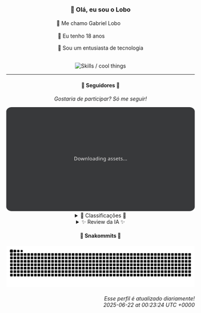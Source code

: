 <div align="center">
  <h3>👋 Olá, eu sou o Lobo</h3>
  
  <p>🐺 Me chamo Gabriel Loboㅤㅤㅤㅤㅤ</p>
  <p>🧔 Eu tenho 18 anosㅤㅤㅤㅤㅤㅤㅤㅤ</p>
  <p>🧠 Sou um entusiasta de tecnologia</p>

  <br/>

  <img width="600" alt="Skills / cool things" src="https://skills-icons.vercel.app/api/icons?i=python,md,html,css,js,github,git,vscode,linux,node,ts,sass,react,vite,vercel,lottie,ionic,capacitor,zustand,framer,firebase,arduino,godot,tailwind,shadcnui,lucide,zorinos,pnpm,reactnative&perline=14" />
</div>

<hr />

<div align="center">
    <h4>👤 Seguidores 👤</h4>
    <p><i>Gostaria de participar? Só me seguir!</i></p>
    <img width="600" src=".github/assets/cards/top3.svg" alt="Top 3 followers contributors (monthly)" />
    <details>
    <summary>🏅 Classificações 🏅</summary>
    <br/>
    <table>
        <thead>
            <tr align="center">
                <th>Posição</th>
                <th>Seguidor</th>
                <th>Contribuições</th>
            </tr>
        </thead>
        <tbody>
            <tr align="center">
                <td>1°</td>
                <td><a href="https://github.com/EvertonMJunior">Everton Marcelino Jr.</a></td>
                <td>171 ctr.</td>
            </tr>
            <tr align="center">
                <td>2°</td>
                <td><a href="https://github.com/RafaZeero">Rafael Lima de Morais</a></td>
                <td>147 ctr.</td>
            </tr>
            <tr align="center">
                <td>3°</td>
                <td><a href="https://github.com/danko-nobre">Danilo Nobre</a></td>
                <td>117 ctr.</td>
            </tr>
            <tr align="center">
                <td>4°</td>
                <td><a href="https://github.com/wTechnoo">Cézar</a></td>
                <td>60 ctr.</td>
            </tr>
            <tr align="center">
                <td>5°</td>
                <td><a href="https://github.com/felipegueller">Felipe Gueller</a></td>
                <td>55 ctr.</td>
            </tr>
            <tr align="center">
                <td>6°</td>
                <td><a href="https://github.com/TopTrenDev">TopTrenDev</a></td>
                <td>54 ctr.</td>
            </tr>
            <tr align="center">
                <td>7°</td>
                <td><a href="https://github.com/DeividSouSan">Deivid Souza Santana</a></td>
                <td>51 ctr.</td>
            </tr>
            <tr align="center">
                <td>8°</td>
                <td><a href="https://github.com/LuidiPiresHub">Luídi Pires</a></td>
                <td>27 ctr.</td>
            </tr>
            <tr align="center">
                <td>9°</td>
                <td><a href="https://github.com/LestterX">LestterX</a></td>
                <td>22 ctr.</td>
            </tr>
            <tr align="center">
                <td>10°</td>
                <td><a href="https://github.com/cookieukw">CookieUkw</a></td>
                <td>21 ctr.</td>
            </tr>
        </tbody>
    </table>
    </details>
    <details>
    <summary>✨ Review da IA ✨</summary>
    <br/>
    <div align="justify"><p><b>Everton Marcelino Jr.</b>, parabéns pelo primeiro lugar! Com 171 contribuições, você realmente se esforçou... ou talvez tenha apenas automatizado o processo. De qualquer forma, impressionante como você consegue contribuir para projetos como o TypeORM e ainda ter tempo para o seu "authenticator-middleware". Será que ele autentica até a sua máquina de café?</p>
<p><b>Rafael Lima de Morais</b>, ah, o segundo lugar. Quase lá, mas 147 contribuições não são suficientes para destronar o campeão. Vejo que você gosta de Rust, Go e Typescript. Uma pena que seu repositório "brand_monitor" não seja tão atualizado quanto seu gosto por linguagens modernas. Quem sabe no próximo mês você não abandona menos projetos?</p>
<p><b>Danilo Nobre</b>, em terceiro lugar com 117 contribuições. Full-stack, game dev e entusiasta de 3D... uau, quanta coisa! Mas será que toda essa sua energia criativa se traduz em algo realmente útil? Ah, e sobre aquele fork do Blender addon, espero que você esteja contribuindo com algo mais do que apenas commits de "merge branch".</p>
<p><b>Cézar</b>, com 60 contribuições, o desenvolvedor .NET que ninguém sabe o que faz. Sua bio é curta e grossa, assim como sua participação neste ranking. Cadê os repositórios recentes? Está escondendo o jogo ou só esperando o mês que vem para brilhar? A não ser que você seja o próprio Lobo em disfarce, não sei o que esperar de você.</p>
<p><b>Felipe Gueller</b>, "Bacharel em Sistemas de Informações". Imagino que esses "componentes HTML diversos" sejam tão diversos quanto as matérias que você cursou. E o curso de HTML, CSS e Javascript do ORIGAMID? Já dominou o básico ou ainda está lutando com o Box Model? Com 55 contribuições, você está quase lá... quase sendo notado.</p>
<p><b>TopTrenDev</b>, especialista em Blockchain, Solana e NFTs. Com 54 contribuições, você parece estar sempre na crista da onda... ou tentando criar uma. "Meme AI Agent"? "Raydium Volume Bot"? Sério mesmo? Espero que você esteja ganhando dinheiro com isso, porque a sanidade mental já parece ter ido para o espaço.</p>
<p><b>Deivid Souza Santana</b>, futuro desenvolvedor back-end apaixonado. 51 contribuições e um portfólio que parece uma colcha de retalhos. "Taskmaster", "TudoGostoso", "Clean-Arch-CS"... dá pra decidir o que você quer ser quando crescer? Pelo menos você está tentando, e isso já é mais do que muitos podem dizer.</p>
<p><b>Lúidi Pires</b>, o famoso "Full Stack" que todo mundo diz ser, mas ninguém vê. 27 contribuições e um "E-CommerceX" que deve estar usando HTML e CSS de 2010. Mas ei, pelo menos você tem um portfólio! Isso já te coloca à frente de muita gente. Continue assim, quem sabe um dia você chega lá.</p>
<p><b>LestterX</b>, com 22 contribuições, você está quase no fim da lista. "App-entregas-v1" que não persiste dados? "AppProdutos-Salvus"? Parece que você gosta de criar coisas que duram menos que um suspiro. Mas não se preocupe, sempre dá para culpar a falta de tempo ou a complexidade dos projetos. O importante é não desistir... ou talvez seja melhor procurar outra área.</p>
<p><b>CookieUkw</b>, 21 contribuições e uma ambição de criar uma IA consciente com o "VexAI". Boa sorte com isso! Enquanto isso, seu "ChatStory" com 4 estrelas deve estar fazendo sucesso entre os adolescentes. Quem sabe um dia você não domina o mundo com sua IA... ou pelo menos consegue um emprego decente.</p>
<p><b>Corvo</b>, o último da lista com 21 contribuições. "Em fase de aprendizado". Ok, entendemos. Não esperamos muito de você, mas pelo menos tente fazer algo além de respirar. Quem sabe no próximo mês você não surpreende a todos e sai do último lugar? Mas não conte com isso.</p>
</div>
    </details>
</div>

<div align="center">
  <h4>🐍 Snakommits 🐍</h4>
    <picture>
      <source media="(prefers-color-scheme: dark)" srcset="https://raw.githubusercontent.com/Lobooooooo14/Lobooooooo14/snake-output/snake-dark.svg">
      <source media="(prefers-color-scheme: light)" srcset="https://raw.githubusercontent.com/Lobooooooo14/Lobooooooo14/snake-output/snake-light.svg">
      <img alt="github contribution grid snake animation" src="https://raw.githubusercontent.com/Lobooooooo14/Lobooooooo14/snake-output/snake-light.svg">
    </picture>
</div>

<h6 align="right">
  Esse perfil é atualizado diariamente!<br/> <i>2025-06-22 at 00:23:24 UTC +0000</i>
<h6>